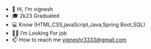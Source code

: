 - 👋 Hi, I’m vignesh
- 🎓 2k23 Graduated
- 💻 Know (HTML,CSS,javaScript,Java,Spring Boot,SQL)
- 👷‍♂️   I’m Looking For job
- 📫 How to reach me vigneshr3333@gmail.com

<!---
vickyvignesh-33/vickyvignesh-33 is a ✨ special ✨ repository because its `README.md` (this file) appears on your GitHub profile.
You can click the Preview link to take a look at your changes.
--->
